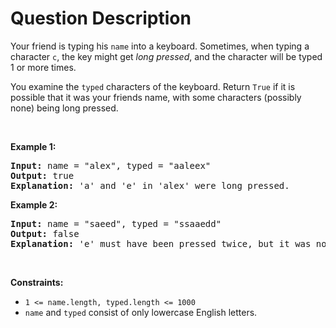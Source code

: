 # Question Description

<p>Your friend is typing his <code>name</code> into a keyboard. Sometimes, when typing a character <code>c</code>, the key might get <em>long pressed</em>, and the character will be typed 1 or more times.</p>

<p>You examine the <code>typed</code> characters of the keyboard. Return <code>True</code> if it is possible that it was your friends name, with some characters (possibly none) being long pressed.</p>

<p>&nbsp;</p>
<p><strong>Example 1:</strong></p>

<pre>
<strong>Input:</strong> name = &quot;alex&quot;, typed = &quot;aaleex&quot;
<strong>Output:</strong> true
<strong>Explanation: </strong>&#39;a&#39; and &#39;e&#39; in &#39;alex&#39; were long pressed.
</pre>

<p><strong>Example 2:</strong></p>

<pre>
<strong>Input:</strong> name = &quot;saeed&quot;, typed = &quot;ssaaedd&quot;
<strong>Output:</strong> false
<strong>Explanation: </strong>&#39;e&#39; must have been pressed twice, but it was not in the typed output.
</pre>

<p>&nbsp;</p>
<p><strong>Constraints:</strong></p>

<ul>
	<li><code>1 &lt;= name.length, typed.length &lt;= 1000</code></li>
	<li><code>name</code> and <code>typed</code> consist of only lowercase English letters.</li>
</ul>
